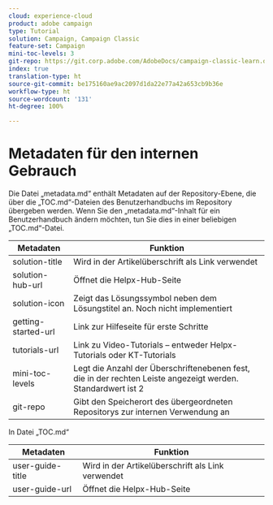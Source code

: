 ```yaml
---
cloud: experience-cloud
product: adobe campaign
type: Tutorial
solution: Campaign, Campaign Classic
feature-set: Campaign
mini-toc-levels: 3
git-repo: https://git.corp.adobe.com/AdobeDocs/campaign-classic-learn.de-DE
index: true
translation-type: ht
source-git-commit: be175160ae9ac2097d1da22e77a42a653cb9b36e
workflow-type: ht
source-wordcount: '131'
ht-degree: 100%

---
```



# Metadaten für den internen Gebrauch

Die Datei „metadata.md“ enthält Metadaten auf der Repository-Ebene, die über die „TOC.md“-Dateien des Benutzerhandbuchs im Repository übergeben werden. Wenn Sie den „metadata.md“-Inhalt für ein Benutzerhandbuch ändern möchten, tun Sie dies in einer beliebigen „TOC.md“-Datei.

| Metadaten | Funktion |
|--- |--- |
| solution-title | Wird in der Artikelüberschrift als Link verwendet |
| solution-hub-url | Öffnet die Helpx-Hub-Seite |
| solution-icon | Zeigt das Lösungssymbol neben dem Lösungstitel an. Noch nicht implementiert |
| getting-started-url | Link zur Hilfeseite für erste Schritte |
| tutorials-url | Link zu Video-Tutorials – entweder Helpx-Tutorials oder KT-Tutorials |
| mini-toc-levels | Legt die Anzahl der Überschriftenebenen fest, die in der rechten Leiste angezeigt werden. Standardwert ist 2 |
| git-repo | Gibt den Speicherort des übergeordneten Repositorys zur internen Verwendung an |

In Datei „TOC.md“

| Metadaten | Funktion |
|--- |--- |
| user-guide-title | Wird in der Artikelüberschrift als Link verwendet |
| user-guide-url | Öffnet die Helpx-Hub-Seite |
